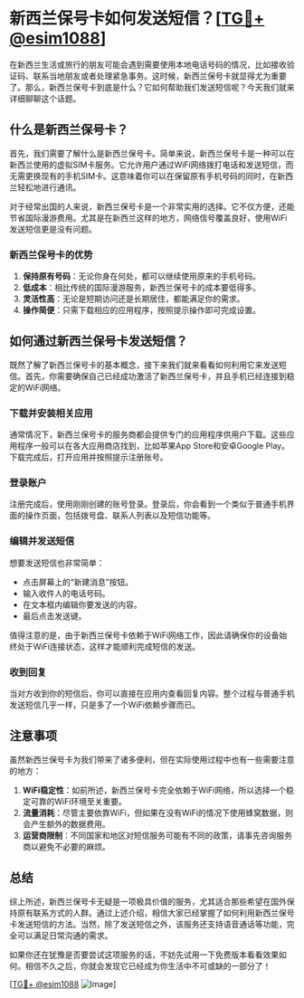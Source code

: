 # 新西兰保号卡如何发送短信？[[TG💪+ @esim1088](https://t.me/s/esim1088)]

在新西兰生活或旅行的朋友可能会遇到需要使用本地电话号码的情况，比如接收验证码、联系当地朋友或者处理紧急事务。这时候，新西兰保号卡就显得尤为重要了。那么，新西兰保号卡到底是什么？它如何帮助我们发送短信呢？今天我们就来详细聊聊这个话题。

## 什么是新西兰保号卡？

首先，我们需要了解什么是新西兰保号卡。简单来说，新西兰保号卡是一种可以在新西兰使用的虚拟SIM卡服务。它允许用户通过WiFi网络拨打电话和发送短信，而无需更换现有的手机SIM卡。这意味着你可以在保留原有手机号码的同时，在新西兰轻松地进行通讯。

对于经常出国的人来说，新西兰保号卡是一个非常实用的选择。它不仅方便，还能节省国际漫游费用。尤其是在新西兰这样的地方，网络信号覆盖良好，使用WiFi发送短信更是没有问题。

### 新西兰保号卡的优势

1. **保持原有号码**：无论你身在何处，都可以继续使用原来的手机号码。
2. **低成本**：相比传统的国际漫游服务，新西兰保号卡的成本要低得多。
3. **灵活性高**：无论是短期访问还是长期居住，都能满足你的需求。
4. **操作简便**：只需下载相应的应用程序，按照提示操作即可完成设置。

## 如何通过新西兰保号卡发送短信？

既然了解了新西兰保号卡的基本概念，接下来我们就来看看如何利用它来发送短信。首先，你需要确保自己已经成功激活了新西兰保号卡，并且手机已经连接到稳定的WiFi网络。

### 下载并安装相关应用

通常情况下，新西兰保号卡的服务商都会提供专门的应用程序供用户下载。这些应用程序一般可以在各大应用商店找到，比如苹果App Store和安卓Google Play。下载完成后，打开应用并按照提示注册账号。

### 登录账户

注册完成后，使用刚刚创建的账号登录。登录后，你会看到一个类似于普通手机界面的操作页面，包括拨号盘、联系人列表以及短信功能等。

### 编辑并发送短信

想要发送短信也非常简单：
- 点击屏幕上的“新建消息”按钮。
- 输入收件人的电话号码。
- 在文本框内编辑你要发送的内容。
- 最后点击发送键。

值得注意的是，由于新西兰保号卡依赖于WiFi网络工作，因此请确保你的设备始终处于WiFi连接状态，这样才能顺利完成短信的发送。

### 收到回复

当对方收到你的短信后，你可以直接在应用内查看回复内容。整个过程与普通手机发送短信几乎一样，只是多了一个WiFi依赖步骤而已。

## 注意事项

虽然新西兰保号卡为我们带来了诸多便利，但在实际使用过程中也有一些需要注意的地方：

1. **WiFi稳定性**：如前所述，新西兰保号卡完全依赖于WiFi网络，所以选择一个稳定可靠的WiFi环境至关重要。
2. **流量消耗**：尽管主要依靠WiFi，但如果在没有WiFi的情况下使用蜂窝数据，则会产生额外的数据费用。
3. **运营商限制**：不同国家和地区对短信服务可能有不同的政策，请事先咨询服务商以避免不必要的麻烦。

## 总结

综上所述，新西兰保号卡无疑是一项极具价值的服务，尤其适合那些希望在国外保持原有联系方式的人群。通过上述介绍，相信大家已经掌握了如何利用新西兰保号卡发送短信的方法。当然，除了发送短信之外，该服务还支持语音通话等功能，完全可以满足日常沟通的需求。

如果你还在犹豫是否要尝试这项服务的话，不妨先试用一下免费版本看看效果如何。相信不久之后，你就会发现它已经成为你生活中不可或缺的一部分了！

[[TG💪+ @esim1088](https://t.me/s/esim1088) ![Image](https://i.postimg.cc/4NQfJmqS/Snipaste-2025-05-13-00-14-12.png)]
